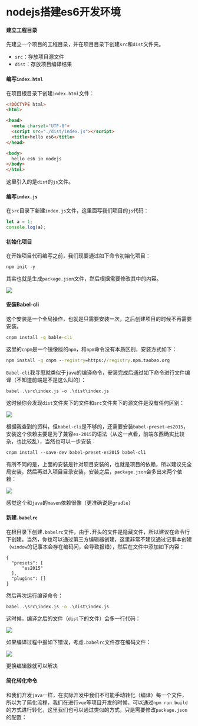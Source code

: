 # nodejs搭建es6开发环境

#### 建立工程目录

先建立一个项目的工程目录，并在项目目录下创建`src`和`dist`文件夹。

- `src`：存放项目源文件
- `dist`：存放项目编译结果



#### 编写`index.html`

在项目根目录下创建`index.html`文件：

```html
<!DOCTYPE html>
<html>

<head>
  <meta charset="UTF-8">
  <script src="./dist/index.js"></script>
  <title>hello es6</title>
</head>

<body>
  hello es6 in nodejs
</body>
</html>
```

这里引入的是`dist`的`js`文件。



#### 编写`index.js`

在`src`目录下新建`index.js`文件，这里面写我们项目的`js`代码：

```js
let a = 1;
console.log(a);
```



#### 初始化项目

在开始项目代码编写之前，我们现要通过如下命令初始化项目：

```
npm init -y
```

其实也就是生成`package.json`文件，然后根据需要修改其中的内容。

![](https://gitee.com/sysker/picBed/raw/master/blog/20211209222818.png)



#### 安装Babel-cli

这个安装是一个全局操作，也就是只需要安装一次，之后创建项目的时候不再需要安装。

```cmd
cnpm install -g bable-cli
```

这里的`cnpm`是一个镜像版的`npm`，和`npm`命令没有本质区别，安装方式如下：

```cmd
npm install -g cnpm --registry=https://registry.npm.taobao.org
```

`Babel-cli`我寻思就类似于`java`的编译命令，安装完成后通过如下命令进行文件编译（不知道前端是不是这么叫的）：

```
babel .\src\index.js -o .\dist\index.js
```

这时候你会发现`dist`文件夹下的文件和`src`文件夹下的源文件是没有任何区别：

![](https://gitee.com/sysker/picBed/raw/master/blog/20211209230141.png)

根据我查到的资料，但`babel-cli`是不够的，还需要安装`babel-preset-es2015`，安装这个依赖主要是为了兼容`es-2015`的语法（从这一点看，前端东西确实比较杂，也比较乱），当然也可以一步安装：

```
cnpm install --save-dev babel-preset-es2015 babel-cli
```

有所不同的是，上面的安装是针对项目安装的，也就是项目的依赖，所以建议先全局安装，然后再进入项目目录安装，安装之后，`package.json`会多出来两个依赖：

![](https://gitee.com/sysker/picBed/raw/master/blog/20211209224200.png)

感觉这个和`java`的`maven`依赖很像（更准确说是`gradle`）



#### 新建`.babelrc`

在根目录下创建`.babelrc`文件，由于`.`开头的文件是隐藏文件，所以建议在命令行下创建。当然，你也可以通过第三方编辑器创建，这里非常不建议通过记事本创建（`window`的记事本会存在编码问，会导致报错），然后在文件中添加如下内容：

```
{
  "presets": [
      "es2015"
  ], 
  "plugins": []
}
```

然后再次运行编译命令：

```cmd
babel .\src\index.js -o .\dist\index.js
```

这时候，编译之后的文件（`dist`下的文件）会多一行代码：

![](https://gitee.com/sysker/picBed/raw/master/blog/20211209230256.png)

如果编译过程中报如下错误，考虑`.babelrc`文件存在编码文件：

![](https://gitee.com/sysker/picBed/raw/master/blog/20211209230410.png)

更换编辑器就可以解决



#### 简化转化命令

和我们开发`java`一样，在实际开发中我们不可能手动转化（编译）每一个文件，所以为了简化流程，我们在进行`vue`等项目开发的时候，可以通过`npm run build`的方式进行转化，这里我们也可以通过类似的方式，只是需要修改`package.json`的配置：

```

```

